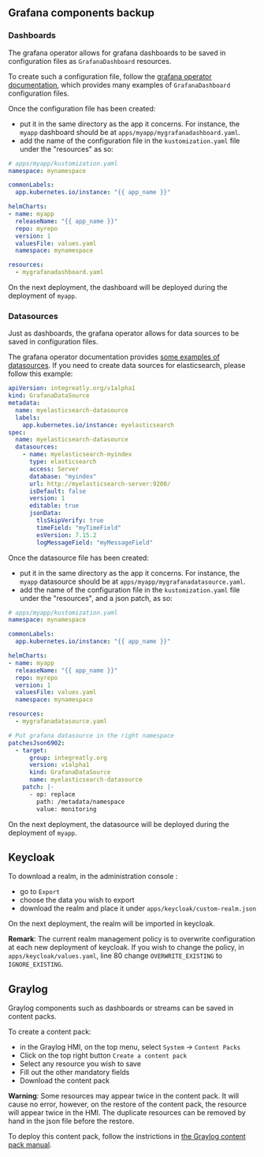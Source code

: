 ## Grafana components backup

### Dashboards

The grafana operator allows for grafana dashboards to be saved in configuration files as `GrafanaDashboard` resources.

To create such a configuration file, follow the [grafana operator documentation](https://github.com/grafana-operator/grafana-operator/tree/master/deploy/examples/dashboards), which provides many examples of `GrafanaDashboard` configuration files.

Once the configuration file has been created:
- put it in the same directory as the app it concerns. For instance, the `myapp` dashboard should be at `apps/myapp/mygrafanadashboard.yaml`.
- add the name of the configuration file in the `kustomization.yaml` file under the "resources" as so:

```yaml
# apps/myapp/kustomization.yaml
namespace: mynamespace

commonLabels:
  app.kubernetes.io/instance: "{{ app_name }}"

helmCharts:
- name: myapp
  releaseName: "{{ app_name }}"
  repo: myrepo
  version: 1
  valuesFile: values.yaml
  namespace: mynamespace

resources:
  - mygrafanadashboard.yaml
```

On the next deployment, the dashboard will be deployed during the deployment of `myapp`.

### Datasources

Just as dashboards, the grafana operator allows for data sources to be saved in configuration files. 

The grafana operator documentation provides [some examples of datasources](https://github.com/grafana-operator/grafana-operator/tree/master/deploy/examples/datasources). If you need to create data sources for elasticsearch, please follow this example:

```yaml
apiVersion: integreatly.org/v1alpha1
kind: GrafanaDataSource
metadata:
  name: myelasticsearch-datasource
  labels:
    app.kubernetes.io/instance: myelasticsearch
spec:
  name: myelasticsearch-datasource
  datasources:
    - name: myelasticsearch-myindex
      type: elasticsearch
      access: Server
      database: "myindex"
      url: http://myelasticsearch-server:9200/
      isDefault: false
      version: 1
      editable: true
      jsonData:
        tlsSkipVerify: true
        timeField: "myTimeField"
        esVersion: 7.15.2
        logMessageField: "myMessageField"
```

Once the datasource file has been created:
- put it in the same directory as the app it concerns. For instance, the `myapp` datasource should be at `apps/myapp/mygrafanadatasource.yaml`.
- add the name of the configuration file in the `kustomization.yaml` file under the "resources", and a json patch, as so:

```yaml
# apps/myapp/kustomization.yaml
namespace: mynamespace

commonLabels:
  app.kubernetes.io/instance: "{{ app_name }}"

helmCharts:
- name: myapp
  releaseName: "{{ app_name }}"
  repo: myrepo
  version: 1
  valuesFile: values.yaml
  namespace: mynamespace

resources:
  - mygrafanadatasource.yaml

# Put grafana datasource in the right namespace
patchesJson6902:
  - target:
      group: integreatly.org
      version: v1alpha1
      kind: GrafanaDataSource
      name: myelasticsearch-datasource
    patch: |-
      - op: replace
        path: /metadata/namespace
        value: monitoring
```
On the next deployment, the datasource will be deployed during the deployment of `myapp`.

## Keycloak

To download a realm, in the administration console :
- go to `Export`
- choose the data you wish to export
- download the realm and place it under `apps/keycloak/custom-realm.json`

On the next deployment, the realm will be imported in keycloak.

**Remark**: The current realm management policy is to overwrite configuration at each new deployment of keycloak. If you wish to change the policy, in `apps/keycloak/values.yaml`, line 80 change `OVERWRITE_EXISTING` to `IGNORE_EXISTING`.

## Graylog

Graylog components such as dashboards or streams can be saved in content packs.

To create a content pack:
- in the Graylog HMI, on the top menu, select `System` -> `Content Packs`
- Click on the top right button `Create a content pack`
- Select any resource you wish to save
- Fill out the other mandatory fields
- Download the content pack

**Warning**: Some resources may appear twice in the content pack. It will cause no error, however, on the restore of the content pack, the resource will appear twice in the HMI. The duplicate resources can be removed by hand in the json file before the restore.

To deploy this content pack, follow the instrictions in [the Graylog content pack  manual](Graylog%20content%20packs.md).
